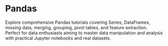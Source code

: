 # Pandas
Explore comprehensive Pandas tutorials covering Series, DataFrames, missing data, merging, grouping, pivot tables, and feature extraction. Perfect for data enthusiasts aiming to master data manipulation and analysis with practical Jupyter notebooks and real datasets.
